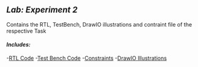 ## *Lab: Experiment 2*

Contains the RTL, TestBench, DrawIO illustrations and contraint file of the respective Task
#### *Includes:*
-[RTL Code](./rtl/)
-[Test Bench Code](./bench/)
-[Constraints](./constraints/)
-[DrawIO Illustrations](./docs/)
